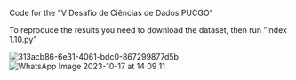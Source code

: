 Code for the "V Desafio de Ciências de Dados PUCGO"

To reproduce the results you need to download the dataset, then run "index 1.10.py"


![313acb86-6e31-4061-bdc0-867299877d5b](https://github.com/QLaHPD/V-Desafio-de-Ciencias-de-Dados-PUCGO/assets/53495081/fd6265a4-349c-4e7b-95d7-9ca0c504d6dd)
![WhatsApp Image 2023-10-17 at 14 09 11](https://github.com/QLaHPD/V-Desafio-de-Ciencias-de-Dados-PUCGO/assets/53495081/ed5ed87a-5413-409a-ac71-ab679d97b8b2)
